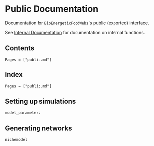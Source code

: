 # Public Documentation

Documentation for `BioEnergeticFoodWebs`'s public (exported) interface.

See [Internal Documentation](@ref) for documentation on internal functions.

## Contents

```@contents
Pages = ["public.md"]
```

## Index

```@index
Pages = ["public.md"]
```

## Setting up simulations

```@docs
model_parameters
```

## Generating networks

```@docs
nichemodel
```

